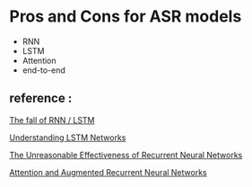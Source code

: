 # Pros and Cons for ASR models
* RNN
* LSTM
* Attention
* end-to-end

reference :
---
[The fall of RNN / LSTM](https://towardsdatascience.com/the-fall-of-rnn-lstm-2d1594c74ce0)

[Understanding LSTM Networks](http://colah.github.io/posts/2015-08-Understanding-LSTMs/)

[The Unreasonable Effectiveness of Recurrent Neural Networks](http://karpathy.github.io/2015/05/21/rnn-effectiveness/)

[Attention and Augmented Recurrent Neural Networks](https://distill.pub/2016/augmented-rnns/)


